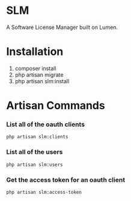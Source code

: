 # SLM

A Software License Manager built on Lumen.

# Installation

1. composer install
2. php artisan migrate
3. php artisan slm:install

# Artisan Commands

### List all of the oauth clients

`php artisan slm:clients`

### List all of the users

`php artisan slm:users`

### Get the access token for an oauth client

`php artisan slm:access-token`
